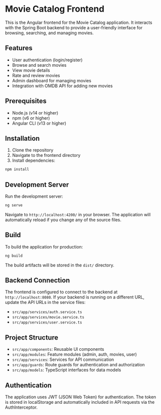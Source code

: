 # Movie Catalog Frontend

This is the Angular frontend for the Movie Catalog application. It interacts with the Spring Boot backend to provide a user-friendly interface for browsing, searching, and managing movies.

## Features

- User authentication (login/register)
- Browse and search movies
- View movie details
- Rate and review movies
- Admin dashboard for managing movies
- Integration with OMDB API for adding new movies

## Prerequisites

- Node.js (v14 or higher)
- npm (v6 or higher)
- Angular CLI (v13 or higher)

## Installation

1. Clone the repository
2. Navigate to the frontend directory
3. Install dependencies:

```bash
npm install
```

## Development Server

Run the development server:

```bash
ng serve
```

Navigate to `http://localhost:4200/` in your browser. The application will automatically reload if you change any of the source files.

## Build

To build the application for production:

```bash
ng build
```

The build artifacts will be stored in the `dist/` directory.

## Backend Connection

The frontend is configured to connect to the backend at `http://localhost:8080`. If your backend is running on a different URL, update the API URLs in the service files:

- `src/app/services/auth.service.ts`
- `src/app/services/movie.service.ts`
- `src/app/services/user.service.ts`

## Project Structure

- `src/app/components`: Reusable UI components
- `src/app/modules`: Feature modules (admin, auth, movies, user)
- `src/app/services`: Services for API communication
- `src/app/guards`: Route guards for authentication and authorization
- `src/app/models`: TypeScript interfaces for data models

## Authentication

The application uses JWT (JSON Web Token) for authentication. The token is stored in localStorage and automatically included in API requests via the AuthInterceptor. 